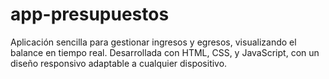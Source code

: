 # app-presupuestos
Aplicación sencilla para gestionar ingresos y egresos, visualizando el balance en tiempo real. Desarrollada con HTML, CSS, y JavaScript, con un diseño responsivo adaptable a cualquier dispositivo.
